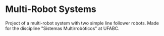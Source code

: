 # Multi-Robot Systems
Project of a multi-robot system with two simple line follower robots. Made for the discipline "Sistemas Multirrobóticos" at UFABC.
